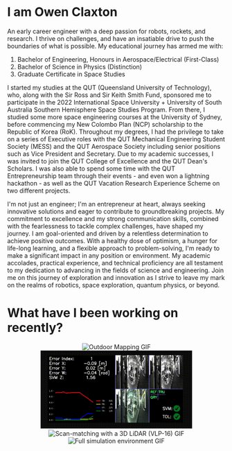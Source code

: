 # I am Owen Claxton
An early career engineer with a deep passion for robots, rockets, and research. I thrive on challenges, and have an insatiable drive to push the boundaries of what is possible. My educational journey has armed me with:
1. Bachelor of Engineering, Honours in Aerospace/Electrical (First-Class)
2. Bachelor of Science in Physics (Distinction)
3. Graduate Certificate in Space Studies

I started my studies at the QUT (Queensland University of Technology), who, along with the Sir Ross and Sir Keith Smith Fund, sponsored me to participate in the 2022 International Space University + University of South Australia Southern Hemisphere Space Studies Program. From there, I studied some more space engineering courses at the University of Sydney, before commencing my New Colombo Plan (NCP) scholarship to the Republic of Korea (RoK). Throughout my degrees, I had the privilege to take on a series of Executive roles with the QUT Mechanical Engineering Student Society (MESS) and the QUT Aerospace Society including senior positions such as Vice President and Secretary. Due to my academic successes, I was invited to join the QUT College of Excellence and the QUT Dean's Scholars. I was also able to spend some time with the QUT Entrepreneurship team through their events - and even won a lightning hackathon - as well as the QUT Vacation Research Experience Scheme on two different projects. 

I'm not just an engineer; I'm an entrepreneur at heart, always seeking innovative solutions and eager to contribute to groundbreaking projects. My commitment to excellence and my strong communication skills, combined with the fearlessness to tackle complex challenges, have shaped my journey. I am goal-oriented and driven by a relentless determination to achieve positive outcomes. With a healthy dose of optimism, a hunger for life-long learning, and a flexible approach to problem-solving, I'm ready to make a significant impact in any position or environment. My academic accolades, practical experience, and technical proficiency are all testament to my dedication to advancing in the fields of science and engineering. Join me on this journey of exploration and innovation as I strive to leave my mark on the realms of robotics, space exploration, quantum physics, or beyond.

# What have I been working on recently?
<p align="center">
  <img src="https://raw.githubusercontent.com/owenclaxton-QUT/owenclaxton-QUT/main/outdoor_mapping_example.gif" alt="Outdoor Mapping GIF" width=350 />
  <img src="https://raw.githubusercontent.com/owenclaxton-QUT/owenclaxton-QUT/main/VPR_SAD_testing.gif" alt="Visual Place Recognition HMI GIF" width=350  />
  <img src="https://raw.githubusercontent.com/owenclaxton-QUT/owenclaxton-QUT/main/scanmatch_example.gif" alt="Scan-matching with a 3D LiDAR (VLP-16) GIF" width=350 />
  <img src="https://raw.githubusercontent.com/owenclaxton-QUT/owenclaxton-QUT/main/Full_Simulation_Environment.gif" alt="Full simulation environment GIF" width=350 />
</p>



